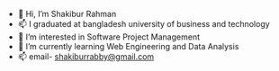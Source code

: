 - 👋 Hi, I’m Shakibur Rahman
- 📫 I graduated at bangladesh university of business and technology  
- 👀 I’m interested in Software Project Management
- 🌱 I’m currently learning Web Engineering and Data Analysis
- 📫 email- shakiburrabby@gmail.com

<!---
SR-Rabby/SR-Rabby is a ✨ special ✨ repository because its `README.md` (this file) appears on your GitHub profile.
You can click the Preview link to take a look at your changes.
--->
